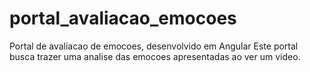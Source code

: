 # portal_avaliacao_emocoes
Portal de avaliacao de emocoes, desenvolvido em Angular
Este portal busca trazer uma analise das emocoes apresentadas ao ver um video.
